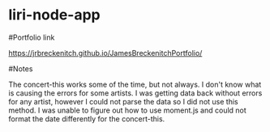 # liri-node-app

#Portfolio link

https://jrbreckenitch.github.io/JamesBreckenitchPortfolio/

#Notes

The concert-this works some of the time, but not always. I don't know what is causing the errors for some artists. I was getting data back without errors for any artist, however I could not parse the data so I did not use this method. 
I was unable to figure out how to use moment.js and could not format the date differently for the concert-this.